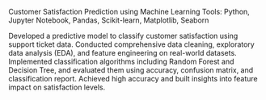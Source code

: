 Customer Satisfaction Prediction using Machine Learning
Tools: Python, Jupyter Notebook, Pandas, Scikit-learn, Matplotlib, Seaborn

Developed a predictive model to classify customer satisfaction using support ticket data. Conducted comprehensive data cleaning, exploratory data analysis (EDA), and feature engineering on real-world datasets. Implemented classification algorithms including Random Forest and Decision Tree, and evaluated them using accuracy, confusion matrix, and classification report. Achieved high accuracy and built insights into feature impact on satisfaction levels.
